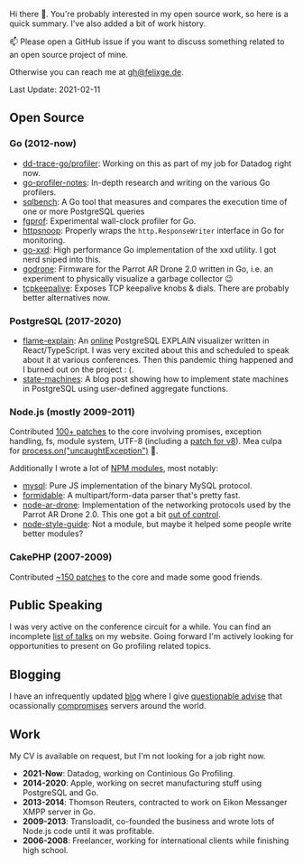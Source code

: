 Hi there 👋. You're probably interested in my open source work, so here is a quick summary. I've also added a bit of work history.

📫 Please open a GitHub issue if you want to discuss something related to an open source project of mine. 

Otherwise you can reach me at gh@felixge.de.

Last Update: 2021-02-11

## Open Source

### Go (2012-now)

- [dd-trace-go/profiler](https://github.com/DataDog/dd-trace-go/tree/v1/profiler): Working on this as part of my job for Datadog right now.
- [go-profiler-notes](https://github.com/felixge/go-profiler-notes): In-depth research and writing on the various Go profilers.
- [sqlbench](https://github.com/felixge/sqlbench): A Go tool that measures and compares the execution time of one or more PostgreSQL queries
- [fgprof](https://github.com/felixge/fgprof): Experimental wall-clock profiler for Go.
- [httpsnoop](https://github.com/felixge/httpsnoop): Properly wraps the `http.ResponseWriter` interface in Go for monitoring.
- [go-xxd](https://github.com/felixge/go-xxd): High performance Go implementation of the xxd utility. I got nerd sniped into this.
- [godrone](https://github.com/felixge/godrone): Firmware for the Parrot AR Drone 2.0 written in Go, i.e. an experiment to physically visualize a garbage collector 😉
- [tcpkeepalive](https://github.com/felixge/tcpkeepalive): Exposes TCP keepalive knobs & dials. There are probably better alternatives now.

### PostgreSQL (2017-2020)

- [flame-explain](https://github.com/felixge/flame-explain): An [online](https://flame-explain.com/) PostgreSQL EXPLAIN visualizer written in React/TypeScript. I was very excited about this and scheduled to speak about it at various conferences. Then this pandemic thing happened and I burned out on the project : (.
- [state-machines](https://felixge.de/2017/07/27/implementing-state-machines-in-postgresql/): A blog post showing how to implement state machines in PostgreSQL using user-defined aggregate functions.

### Node.js (mostly 2009-2011)

Contributed [100+ patches](https://github.com/nodejs/node/commits?author=felixge) to the core involving promises, exception handling, fs, module system, UTF-8 (including a [patch for v8](https://codereview.chromium.org/121173009/)). Mea culpa for [process.on("uncaughtException")](https://github.com/nodejs/node/commit/2b252acea47af3ebeac3d7e68277f015667264cc) 🙈.

Additionally I wrote a lot of [NPM modules](https://www.npmjs.com/~felixge), most notably:

- [mysql](https://github.com/mysqljs/mysql): Pure JS implementation of the binary MySQL protocol.
- [formidable](https://github.com/node-formidable/formidable): A multipart/form-data parser that's pretty fast.
- [node-ar-drone](https://github.com/felixge/node-ar-drone): Implementation of the networking protocols used by the Parrot AR Drone 2.0. This one got a bit [out of control](http://www.nodecopter.com/).
- [node-style-guide](https://github.com/felixge/node-style-guide): Not a module, but maybe it helped some people write better modules?

### CakePHP (2007-2009)

Contributed [~150 patches](https://github.com/cakephp/cakephp/commits?author=felixge) to the core and made some good friends.

## Public Speaking

I was very active on the conference circuit for a while. You can find an incomplete [list of talks](https://felixge.de/#speaking) on my website. Going forward I'm actively looking for opportunities to present on Go profiling related topics.

## Blogging

I have an infrequently updated [blog](https://felixge.de/#blog) where I give [questionable advise](https://felixge.de/2013/03/11/the-pull-request-hack/) that ocassionally [compromises](https://gist.github.com/felixge/024827e7f09048d7bee2ad7c397e6ace) servers around the world.

## Work

My CV is available on request, but I'm not looking for a job right now.

- **2021-Now**: Datadog, working on Continious Go Profiling.
- **2014-2020**: Apple, working on secret manufacturing stuff using PostgreSQL and Go.
- **2013-2014**: Thomson Reuters, contracted to work on Eikon Messanger XMPP server in Go.
- **2009-2013**: Transloadit, co-founded the business and wrote lots of Node.js code until it was profitable.
- **2006-2008**: Freelancer, working for international clients while finishing high school.
